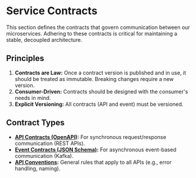 # Service Contracts

This section defines the contracts that govern communication between our microservices. Adhering to these contracts is critical for maintaining a stable, decoupled architecture.

## Principles

1.  **Contracts are Law:** Once a contract version is published and in use, it should be treated as immutable. Breaking changes require a new version.
2.  **Consumer-Driven:** Contracts should be designed with the consumer's needs in mind.
3.  **Explicit Versioning:** All contracts (API and event) must be versioned.

## Contract Types

- **[API Contracts (OpenAPI)](./openapi/README.md):** For synchronous request/response communication (REST APIs).
- **[Event Contracts (JSON Schema)](./events/README.md):** For asynchronous event-based communication (Kafka).
- **[API Conventions](./api-conventions.md):** General rules that apply to all APIs (e.g., error handling, naming).
